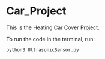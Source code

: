 # Car_Project


This is the Heating Car Cover Project. 


To run the code in the terminal, run:
```shell
python3 UltrasonicSensor.py
```
